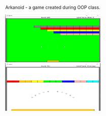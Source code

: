 Arkanoid - a game created during OOP class.

<img src="https://github.com/Browniz23/arkanoid/blob/main/Screenshot%20(137).png" width="300" height="150" />

<img src="https://github.com/Browniz23/arkanoid/blob/main/Screenshot%20(138).png" width="300" height="150" />

